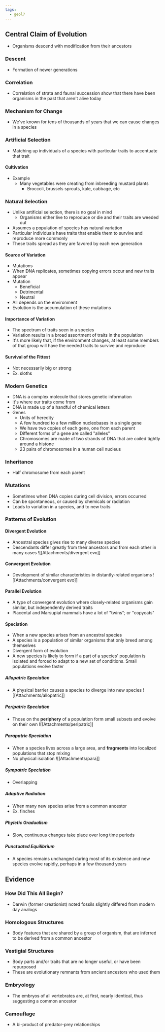 ```yaml
---
tags:
  - geol7
---
```

## Central Claim of Evolution
* Organisms descend with modification from their ancestors
### Descent
* Formation of newer generations
### Correlation
* Correlation of strata and faunal succession show that there have been organisms in the past that aren't alive today
### Mechanism for Change
* We've known for tens of thousands of years that we can cause changes in a species
### Artificial Selection
* Matching up individuals of a species with particular traits to accentuate that trait
#### Cultivation
* Example
	* Many vegetables were creating from inbreeding mustard plants
		* Broccoli, brussels sprouts, kale, cabbage, etc
### Natural Selection
* Unlike artificial selection, there is no goal in mind
	* Organisms either live to reproduce or die and their traits are weeded out
* Assumes a population of species has natural variation
* Particular individuals have traits that enable them to survive and reproduce more commonly
* These traits spread as they are favored by each new generation
#### Source of Variation
* Mutations
* When DNA replicates, sometimes copying errors occur and new traits appear
* Mutation
	* Beneficial
	* Detrimental
	* Neutral
* All depends on the environment
* Evolution is the accumulation of these mutations
#### Importance of Variation
* The spectrum of traits seen in a species
* Variation results in a broad assortment of traits in the population
* It's more likely that, if the environment changes, at least some members of that group will have the needed traits to survive and reproduce
#### Survival of the Fittest
* Not necessarily big or strong
* Ex. sloths
### Modern Genetics
* DNA is a complex molecule that stores genetic information
* It's where our traits come from
* DNA is made up of a handful of chemical letters
* Genes
	* Units of heredity
	* A few hundred to a few million nucleobases in a single gene
	* We have two copies of each gene, one from each parent
	* Different forms of a gene are called "alleles"
	* Chromosomes are made of two strands of DNA that are coiled tightly around a histone
	* 23 pairs of chromosomes in a human cell nucleus
### Inheritance
* Half chromosome from each parent
### Mutations
* Sometimes when DNA copies during cell division, errors occurred
* Can be spontaneous, or caused by chemicals or radiation
* Leads to variation in a species, and to new traits
### Patterns of Evolution

#### Divergent Evolution
* Ancestral species gives rise to many diverse species
* Descendants differ greatly from their ancestors and from each other in many cases
![[Attachments/divergent evo]]
#### Convergent Evolution
* Development of similar characteristics in distantly-related organisms
![[Attachments/convergent evo]]
#### Parallel Evolution
* A type of convergent evolution where closely-related organisms gain similar, but independently derived traits
* Placental and Marsupial mammals have a lot of "twins"; or "copycats"
#### Speciation
* When a new species arises from an ancestral species
* A species is a population of similar organisms that only breed among themselves
* Divergent form of evolution
* A new species is likely to form if a part of a species' population is isolated and forced to adapt to a new set of conditions. Small populations evolve faster
##### Allopatric Speciation
* A physical barrier causes a species to diverge into new species
![[Attachments/allopatric]]
##### Peripatric Speciation
* Those on the **periphery** of a population form small subsets and evolve on their own
![[Attachments/peripatric]]
##### Parapatric Speciation
* When a species lives across a large area, and **fragments** into localized populations that stop mixing
* No physical isolation
![[Attachments/para]]
##### Sympatric Speciation
* Overlapping
##### Adaptive Radiation
* When many new species arise from a common ancestor
* Ex. finches
##### Phyletic Gradualism
* Slow, continuous changes take place over long time periods
##### Punctuated Equilibrium
* A species remains unchanged during most of its existence and new species evolve rapidly, perhaps in a few thousand years
## Evidence

### How Did This All Begin?
* Darwin (former creationist) noted fossils slightly differed from modern day analogs
### Homologous Structures
* Body features that are shared by a group of organism, that are inferred to be derived from a common ancestor
### Vestigial Structures
* Body parts and/or traits that are no longer useful, or have been repurposed
* These are evolutionary remnants from ancient ancestors who used them
### Embryology
* The embryos of all vertebrates are, at first, nearly identical, thus suggesting a common ancestor
### Camouflage
* A bi-product of predator-prey relationships